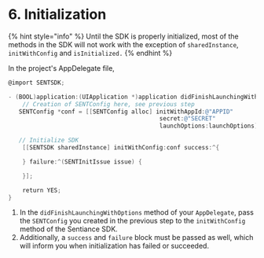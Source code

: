 # 6. Initialization

{% hint style="info" %}
Until the SDK is properly initialized, most of the methods in the SDK will not work with the exception of `sharedInstance`, `initWithConfig` and `isInitialized.`
{% endhint %}

In the project's AppDelegate file,

```objectivec
@import SENTSDK;

- (BOOL)application:(UIApplication *)application didFinishLaunchingWithOptions:(NSDictionary *)launchOptions {
    // Creation of SENTConfig here, see previous step
   SENTConfig *conf = [[SENTConfig alloc] initWithAppId:@"APPID"
                                           secret:@"SECRET"
                                           launchOptions:launchOptions];

   // Initialize SDK
    [[SENTSDK sharedInstance] initWithConfig:conf success:^{

    } failure:^(SENTInitIssue issue) {

    }];

    return YES;
}
```

1. In the `didFinishLaunchingWithOptions` method of your `AppDelegate`, pass the `SENTConfig` you created in the previous step to the `initWithConfig` method of the Sentiance SDK.
2. Additionally, a `success` and `failure` block must be passed as well, which will inform you when initialization has failed or succeeded.

